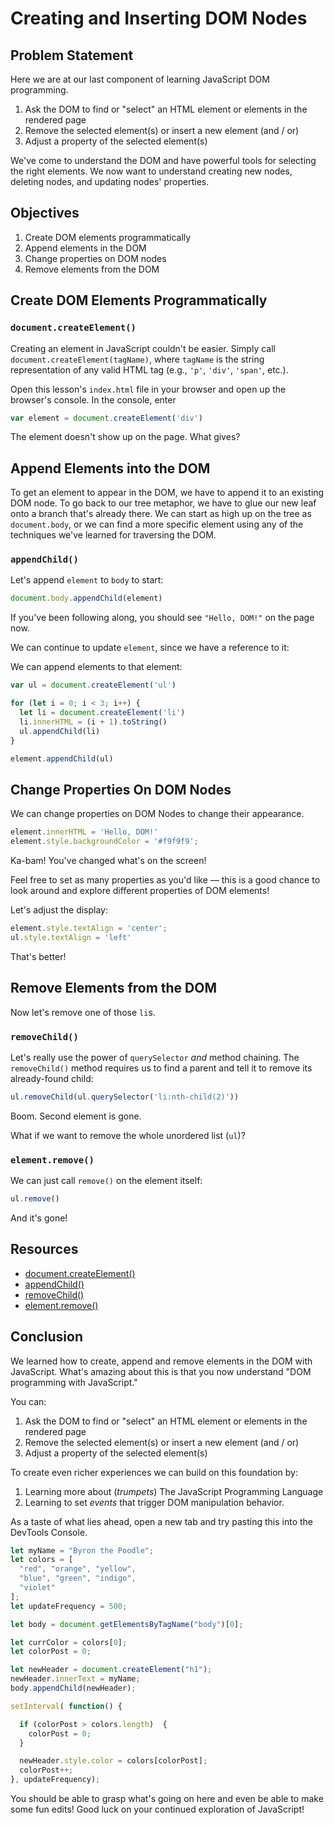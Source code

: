 # Creating and Inserting DOM Nodes

## Problem Statement

Here we are at our last component of learning JavaScript DOM programming.

1. Ask the DOM to find or "select" an HTML element or elements in the rendered page
2. Remove the selected element(s) or insert a new element (and / or)
3. Adjust a property of the selected element(s)

We've come to understand the DOM and have powerful tools for selecting the
right elements. We now want to understand creating new nodes, deleting nodes,
and updating nodes' properties.

## Objectives

1. Create DOM elements programmatically
2. Append elements in the DOM
3. Change properties on DOM nodes
4. Remove elements from the DOM

## Create DOM Elements Programmatically

### `document.createElement()`

Creating an element in JavaScript couldn't be easier. Simply call
`document.createElement(tagName)`, where `tagName` is the string representation
of any valid HTML tag (e.g., `'p'`, `'div'`, `'span'`, etc.).

Open this lesson's `index.html` file in your browser and open up the browser's
console. In the console, enter

``` javascript
var element = document.createElement('div')
```

The element doesn't show up on the page. What gives?

## Append Elements into the DOM

To get an element to appear in the DOM, we have to append it to an existing DOM
node. To go back to our tree metaphor, we have to glue our new leaf onto a
branch that's already there. We can start as high up on the tree as
`document.body`, or we can find a more specific element using any of the
techniques we've learned for traversing the DOM.

### `appendChild()`

Let's append `element` to `body` to start:

``` javascript
document.body.appendChild(element)
```

If you've been following along, you should see `"Hello, DOM!"` on the page now.

We can continue to update `element`, since we have a reference to it:

We can append elements to that element:

``` javascript
var ul = document.createElement('ul')

for (let i = 0; i < 3; i++) {
  let li = document.createElement('li')
  li.innerHTML = (i + 1).toString()
  ul.appendChild(li)
}

element.appendChild(ul)
```

## Change Properties On DOM Nodes

We can change properties on DOM Nodes to change their appearance.

``` javascript
element.innerHTML = 'Hello, DOM!'
element.style.backgroundColor = '#f9f9f9';
```

Ka-bam! You've changed what's on the screen!

Feel free to set as many properties as you'd like — this is a good chance to
look around and explore different properties of DOM elements!

Let's adjust the display:

``` javascript
element.style.textAlign = 'center';
ul.style.textAlign = 'left'
```

That's better!

## Remove Elements from the DOM

Now let's remove one of those `li`s.

### `removeChild()`

Let's really use the power of `querySelector` _and_ method chaining.
The `removeChild()` method requires us to find a parent and tell it to remove
its already-found child:

``` javascript
ul.removeChild(ul.querySelector('li:nth-child(2)'))
```

Boom. Second element is gone.

What if we want to remove the whole unordered list (`ul`)?

### `element.remove()`

We can just call `remove()` on the element itself:

``` javascript
ul.remove()
```

And it's gone!

## Resources

- [document.createElement()](https://developer.mozilla.org/en-US/docs/Web/API/Document/createElement)
- [appendChild()](https://developer.mozilla.org/en-US/docs/Web/API/Node/appendChild)
- [removeChild()](https://developer.mozilla.org/en-US/docs/Web/API/Node/removeChild)
- [element.remove()](https://developer.mozilla.org/en-US/docs/Web/API/ChildNode/remove)

## Conclusion

We learned how to create, append and remove elements in the DOM with JavaScript. What's amazing about this is that you now understand "DOM programming with JavaScript."

You can:

1. Ask the DOM to find or "select" an HTML element or elements in the rendered page
2. Remove the selected element(s) or insert a new element (and / or)
3. Adjust a property of the selected element(s)

To create even richer experiences we can build on this foundation by:

1. Learning more about (*trumpets*) The JavaScript Programming Language
2. Learning to set *events* that trigger DOM manipulation behavior.

As a taste of what lies ahead, open a new tab and try pasting this into the
DevTools Console.

```javascript
let myName = "Byron the Poodle";
let colors = [
  "red", "orange", "yellow",
  "blue", "green", "indigo",
  "violet"
];
let updateFrequency = 500;

let body = document.getElementsByTagName("body")[0];

let currColor = colors[0];
let colorPost = 0;

let newHeader = document.createElement("h1");
newHeader.innerText = myName;
body.appendChild(newHeader);

setInterval( function() {

  if (colorPost > colors.length)  {
    colorPost = 0;
  }

  newHeader.style.color = colors[colorPost];
  colorPost++;
}, updateFrequency);
```

You should be able to grasp what's going on here and even be able to make some
fun edits!  Good luck on your continued exploration of JavaScript!
